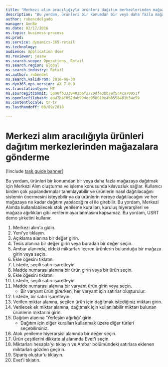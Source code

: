 ```yaml
--- 
title: "Merkezi alım aracılığıyla ürünleri dağıtım merkezlerinden mağazalara gönderme"
description: "Bu yordam, ürünleri bir konumdan bir veya daha fazla mağazaya dağıtmak için Merkezi Alım oluşturma ve işleme konusunda kılavuzluk sağlar."
author: rubencdelgado
manager: AnnBe
ms.date: 02/17/2016
ms.topic: business-process
ms.prod: 
ms.service: dynamics-365-retail
ms.technology: 
audience: Application User
ms.reviewer: josaw
ms.search.scope: Operations, Retail
ms.search.region: Global
ms.search.industry: Retail
ms.author: rubendel
ms.search.validFrom: 2016-06-30
ms.dyn365.ops.version: AX 7.0.0
ms.translationtype: HT
ms.sourcegitcommit: 5098fb3339403b6f2779dfe3bb7ef5c4ca78051f
ms.openlocfilehash: ed47b4f052dab99dec058910e4b8558481b34e59
ms.contentlocale: tr-tr
ms.lasthandoff: 08/09/2018

---
```

# <a name="push-products-from-distribution-centers-to-stores-via-buyers-push"></a>Merkezi alım aracılığıyla ürünleri dağıtım merkezlerinden mağazalara gönderme

[!include [task guide banner](../includes/task-guide-banner.md)]

Bu yordam, ürünleri bir konumdan bir veya daha fazla mağazaya dağıtmak için Merkezi Alım oluşturma ve işleme konusunda kılavuzluk sağlar. Kullanıcı birden çok yapılandırmalar tanımlayabilir ve ürünlerin nasıl dağıtılacağını sistemin önermesini isteyebilir ya da ürünlerin nereye dağıtılacağını ve her mağazaya ne kadar dağıtım yapılacağını el ile girebilir. Bu yordam, Merkezi Alımda kullanılabilecek stok yenileme kuralları, kuruluş hiyerarşileri ve mağaza ağırlıkları gibi verilerin ayarlanmasını kapsamaz. Bu yordam, USRT demo şirketini kullanır.

1. Merkezi alım'a gidin.
2. Yeni'ye tıklayın.
3. Açıklama alanına bir değer girin.
4. Tesis alanına bir değer girin veya buradan bir değer seçin.
5. Ambar alanında, eldeki miktarları içeren ürünlerin bulunduğu bir mağaza girin veya seçin.
6. Ekle öğesini tıklatın.
7. Listede, seçili satırı işaretleyin.
8. Madde numarası alanına bir ürün girin veya bir ürün seçin.
9. Ekle öğesini tıklatın.
10. Listede, seçili satırı işaretleyin.
11. Madde numarası alanına bir varyant ürün girin veya seçin.
    * Bir varyant ürün girerken, her varyant için satırlar oluşturulur.  
12. Listede, bir satırı işaretleyin.
13. Verilen miktar alanına, seçilen ürün için dağıtmak istediğiniz miktarı girin.
14. Verilecek ek miktar alanına, dağıtmak için kullanılabilir miktarı bulunan ürünlerin miktarını girin.
15. Dağıtım alanına 'Yerleşim ağırlığı' girin.
    * Dağıtım için diğer kuralları kullanmak üzere diğer türleri seçebilirsiniz.  
16. Atok yenileme hiyerarşisi alanında bir değer seçin.
17. Ürün çeşitlerini dikkate al alanında Evet'i seçin.
18. Miktarları hesapla'yı tıklayın ve Ambar bölümündeki satırlara eklenen miktarları gözden geçirin.
19. Sipariş oluştur'u tıklayın.
20. Evet'i tıklatın.


